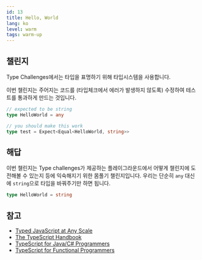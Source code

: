 ```yaml
---
id: 13
title: Hello, World
lang: ko
level: warm
tags: warm-up
---
```


## 챌린지

Type Challenges에서는 타입을 표명하기 위해 타입시스템을 사용합니다.

이번 챌린지는 주어지는 코드를 (타입체크에서 에러가 발생하지 않도록) 수정하여 테스트를 통과하게 만드는 것입니다.

```ts
// expected to be string
type HelloWorld = any
```

```ts
// you should make this work
type test = Expect<Equal<HelloWorld, string>>
```

## 해답

이번 챌린지는 Type challenges가 제공하는 플레이그라운드에서 어떻게 챌린지에 도전해볼 수 있는지 등에 익숙해지기 위한 몸풀기 챌린지입니다.
우리는 단순히 `any` 대신에 `string`으로 타입을 바꿔주기만 하면 됩니다.

```ts
type HelloWorld = string
```

## 참고

- [Typed JavaScript at Any Scale](https://www.typescriptlang.org)
- [The TypeScript Handbook](https://www.typescriptlang.org/docs/handbook/intro.html)
- [TypeScript for Java/C# Programmers](https://www.typescriptlang.org/docs/handbook/typescript-in-5-minutes-oop.html)
- [TypeScript for Functional Programmers](https://www.typescriptlang.org/docs/handbook/typescript-in-5-minutes-func.html)
